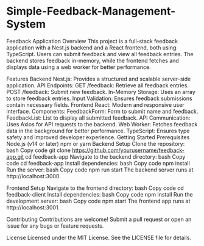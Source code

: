 # Simple-Feedback-Management-System
Feedback Application
Overview
This project is a full-stack feedback application with a Nest.js backend and a React frontend, both using TypeScript. Users can submit feedback and view all feedback entries. The backend stores feedback in-memory, while the frontend fetches and displays data using a web worker for better performance.

Features
Backend
Nest.js: Provides a structured and scalable server-side application.
API Endpoints:
GET /feedback: Retrieve all feedback entries.
POST /feedback: Submit new feedback.
In-Memory Storage: Uses an array to store feedback entries.
Input Validation: Ensures feedback submissions contain necessary fields.
Frontend
React: Modern and responsive user interface.
Components:
FeedbackForm: Form to submit name and feedback.
FeedbackList: List to display all submitted feedback.
API Communication: Uses Axios for API requests to the backend.
Web Worker: Fetches feedback data in the background for better performance.
TypeScript: Ensures type safety and improved developer experience.
Getting Started
Prerequisites
Node.js (v14 or later)
npm or yarn
Backend Setup
Clone the repository:
bash
Copy code
git clone https://github.com/yourusername/feedback-app.git
cd feedback-app
Navigate to the backend directory:
bash
Copy code
cd feedback-app
Install dependencies:
bash
Copy code
npm install
Run the server:
bash
Copy code
npm run start
The backend server runs at http://localhost:3000.

Frontend Setup
Navigate to the frontend directory:
bash
Copy code
cd feedback-client
Install dependencies:
bash
Copy code
npm install
Run the development server:
bash
Copy code
npm start
The frontend app runs at http://localhost:3001.

Contributing
Contributions are welcome! Submit a pull request or open an issue for any bugs or feature requests.

License
Licensed under the MIT License. See the LICENSE file for details.
